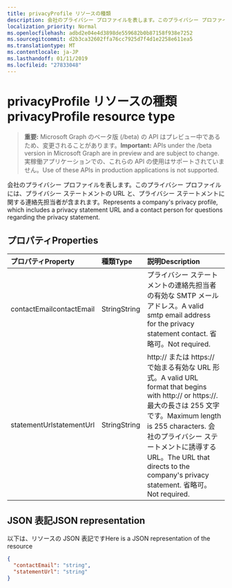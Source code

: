 ```yaml
---
title: privacyProfile リソースの種類
description: 会社のプライバシー プロファイルを表します。このプライバシー プロファイルには、プライバシー ステートメントの URL と、プライバシー ステートメントに関する連絡先担当者が含まれます。
localization_priority: Normal
ms.openlocfilehash: adbd2e04e4d3898de559682b0b87158f938e7252
ms.sourcegitcommit: d2b3ca32602ffa76cc7925d7f4d1e2258e611ea5
ms.translationtype: MT
ms.contentlocale: ja-JP
ms.lasthandoff: 01/11/2019
ms.locfileid: "27833048"
---
```

# <a name="privacyprofile-resource-type"></a><span data-ttu-id="26e30-103">privacyProfile リソースの種類</span><span class="sxs-lookup"><span data-stu-id="26e30-103">privacyProfile resource type</span></span>

> <span data-ttu-id="26e30-104">**重要:** Microsoft Graph のベータ版 (/beta) の API はプレビュー中であるため、変更されることがあります。</span><span class="sxs-lookup"><span data-stu-id="26e30-104">**Important:** APIs under the /beta version in Microsoft Graph are in preview and are subject to change.</span></span> <span data-ttu-id="26e30-105">実稼働アプリケーションでの、これらの API の使用はサポートされていません。</span><span class="sxs-lookup"><span data-stu-id="26e30-105">Use of these APIs in production applications is not supported.</span></span>

<span data-ttu-id="26e30-106">会社のプライバシー プロファイルを表します。このプライバシー プロファイルには、プライバシー ステートメントの URL と、プライバシー ステートメントに関する連絡先担当者が含まれます。</span><span class="sxs-lookup"><span data-stu-id="26e30-106">Represents a company's privacy profile, which includes a privacy statement URL and a contact person for questions regarding the privacy statement.</span></span>

## <a name="properties"></a><span data-ttu-id="26e30-107">プロパティ</span><span class="sxs-lookup"><span data-stu-id="26e30-107">Properties</span></span>
| <span data-ttu-id="26e30-108">プロパティ</span><span class="sxs-lookup"><span data-stu-id="26e30-108">Property</span></span>   | <span data-ttu-id="26e30-109">種類</span><span class="sxs-lookup"><span data-stu-id="26e30-109">Type</span></span>|<span data-ttu-id="26e30-110">説明</span><span class="sxs-lookup"><span data-stu-id="26e30-110">Description</span></span>|
|:---------------|:--------|:----------|
|<span data-ttu-id="26e30-111">contactEmail</span><span class="sxs-lookup"><span data-stu-id="26e30-111">contactEmail</span></span>|<span data-ttu-id="26e30-112">String</span><span class="sxs-lookup"><span data-stu-id="26e30-112">String</span></span>| <span data-ttu-id="26e30-113">プライバシー ステートメントの連絡先担当者の有効な SMTP メール アドレス。</span><span class="sxs-lookup"><span data-stu-id="26e30-113">A valid smtp email address for the privacy statement contact.</span></span> <span data-ttu-id="26e30-114">省略可。</span><span class="sxs-lookup"><span data-stu-id="26e30-114">Not required.</span></span>|
|<span data-ttu-id="26e30-115">statementUrl</span><span class="sxs-lookup"><span data-stu-id="26e30-115">statementUrl</span></span>|<span data-ttu-id="26e30-116">String</span><span class="sxs-lookup"><span data-stu-id="26e30-116">String</span></span>| <span data-ttu-id="26e30-117">http:// または https:// で始まる有効な URL 形式。</span><span class="sxs-lookup"><span data-stu-id="26e30-117">A valid URL format that begins with http:// or https://.</span></span> <span data-ttu-id="26e30-118">最大の長さは 255 文字です。</span><span class="sxs-lookup"><span data-stu-id="26e30-118">Maximum length is 255 characters.</span></span> <span data-ttu-id="26e30-119">会社のプライバシー ステートメントに誘導する URL。</span><span class="sxs-lookup"><span data-stu-id="26e30-119">The URL that directs to the company's privacy statement.</span></span> <span data-ttu-id="26e30-120">省略可。</span><span class="sxs-lookup"><span data-stu-id="26e30-120">Not required.</span></span>|

## <a name="json-representation"></a><span data-ttu-id="26e30-121">JSON 表記</span><span class="sxs-lookup"><span data-stu-id="26e30-121">JSON representation</span></span>

<span data-ttu-id="26e30-122">以下は、リソースの JSON 表記です</span><span class="sxs-lookup"><span data-stu-id="26e30-122">Here is a JSON representation of the resource</span></span>

<!-- {
  "blockType": "resource",
  "optionalProperties": [

  ],
  "@odata.type": "microsoft.graph.privacyProfile"
}-->

```json
{
  "contactEmail": "string",
  "statementUrl": "string"
}
```
